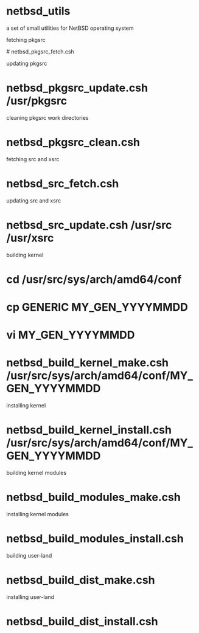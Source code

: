 # netbsd_utils
a set of small utilities for NetBSD operating system

fetching pkgsrc

  \# netbsd_pkgsrc_fetch.csh

updating pkgsrc

  # netbsd_pkgsrc_update.csh /usr/pkgsrc

cleaning pkgsrc work directories

  # netbsd_pkgsrc_clean.csh

fetching src and xsrc

  # netbsd_src_fetch.csh

updating src and xsrc

  # netbsd_src_update.csh /usr/src /usr/xsrc

building kernel

  # cd /usr/src/sys/arch/amd64/conf
  # cp GENERIC MY_GEN_YYYYMMDD
  # vi MY_GEN_YYYYMMDD
  # netbsd_build_kernel_make.csh /usr/src/sys/arch/amd64/conf/MY_GEN_YYYYMMDD

installing kernel

  # netbsd_build_kernel_install.csh /usr/src/sys/arch/amd64/conf/MY_GEN_YYYYMMDD

building kernel modules

  # netbsd_build_modules_make.csh

installing kernel modules

  # netbsd_build_modules_install.csh

building user-land

  # netbsd_build_dist_make.csh

installing user-land

  # netbsd_build_dist_install.csh

